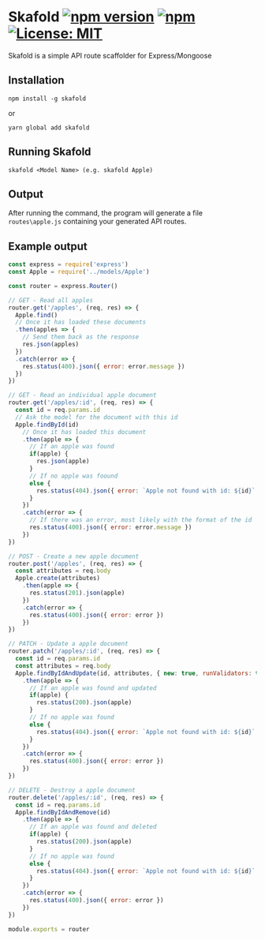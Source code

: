 # Skafold [![npm version](https://badge.fury.io/js/skafold.svg)](https://badge.fury.io/js/skafold) [![npm](https://img.shields.io/npm/dt/skafold.svg)]() [![License: MIT](https://img.shields.io/badge/License-MIT-yellow.svg)](https://opensource.org/licenses/MIT)
Skafold is a simple API route scaffolder for Express/Mongoose

## Installation
```
npm install -g skafold
```
or
```
yarn global add skafold
```

## Running Skafold
```
skafold <Model Name> (e.g. skafold Apple)
```

## Output
After running the command, the program will generate a file `routes\apple.js` containing your generated API routes.

## Example output
```javascript
const express = require('express')
const Apple = require('../models/Apple')

const router = express.Router()

// GET - Read all apples
router.get('/apples', (req, res) => {
  Apple.find()
  // Once it has loaded these documents
  .then(apples => {
    // Send them back as the response
    res.json(apples)
  })
  .catch(error => {
    res.status(400).json({ error: error.message })
  })
})

// GET - Read an individual apple document
router.get('/apples/:id', (req, res) => {
  const id = req.params.id
  // Ask the model for the document with this id
  Apple.findById(id)
    // Once it has loaded this document
    .then(apple => {
      // If an apple was found
      if(apple) {
        res.json(apple)
      }
      // If no apple was foound
      else {
        res.status(404).json({ error: `Apple not found with id: ${id}` })
      }
    })
    .catch(error => {
      // If there was an error, most likely with the format of the id
      res.status(400).json({ error: error.message })
    })
})

// POST - Create a new apple document
router.post('/apples', (req, res) => {
  const attributes = req.body
  Apple.create(attributes)
    .then(apple => {
      res.status(201).json(apple)
    })
    .catch(error => {
      res.status(400).json({ error: error })
    })
})

// PATCH - Update a apple document
router.patch('/apples/:id', (req, res) => {
  const id = req.params.id
  const attributes = req.body
  Apple.findByIdAndUpdate(id, attributes, { new: true, runValidators: true })
    .then(apple => {
      // If an apple was found and updated
      if(apple) {
        res.status(200).json(apple)
      }
      // If no apple was found
      else {
        res.status(404).json({ error: `Apple not found with id: ${id}` })
      }
    })
    .catch(error => {
      res.status(400).json({ error: error })
    })
})

// DELETE - Destroy a apple document
router.delete('/apples/:id', (req, res) => {
  const id = req.params.id
  Apple.findByIdAndRemove(id)
    .then(apple => {
      // If an apple was found and deleted
      if(apple) {
        res.status(200).json(apple)
      }
      // If no apple was found
      else {
        res.status(404).json({ error: `Apple not found with id: ${id}` })
      }
    })
    .catch(error => {
      res.status(400).json({ error: error })
    })
})

module.exports = router
```